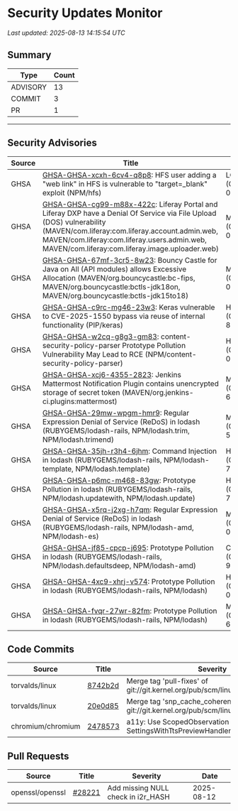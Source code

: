 # Security Updates Monitor

*Last updated: 2025-08-13 14:15:54 UTC*

## Summary
| Type | Count |
|------|-------|
| ADVISORY | 13 |
| COMMIT | 3 |
| PR | 1 |

---

## Security Advisories

| Source | Title | Severity | Date |
|--------|-------|----------|------|
| GHSA | [GHSA-GHSA-xcxh-6cv4-q8p8](https://github.com/advisories/GHSA-xcxh-6cv4-q8p8): HFS user adding a "web link" in HFS is vulnerable to "target=_blank" exploit (NPM/hfs) | LOW (CVSS: 0.0) | 2025-08-12 |
| GHSA | [GHSA-GHSA-cg99-m88x-422c](https://github.com/advisories/GHSA-cg99-m88x-422c): Liferay Portal and Liferay DXP have a Denial Of Service via File Upload (DOS) vulnerability (MAVEN/com.liferay:com.liferay.account.admin.web, MAVEN/com.liferay:com.liferay.users.admin.web, MAVEN/com.liferay:com.liferay.image.uploader.web) | MODERATE (CVSS: 0.0) | 2025-08-12 |
| GHSA | [GHSA-GHSA-67mf-3cr5-8w23](https://github.com/advisories/GHSA-67mf-3cr5-8w23): Bouncy Castle for Java on All (API modules) allows Excessive Allocation (MAVEN/org.bouncycastle:bc-fips, MAVEN/org.bouncycastle:bctls-jdk18on, MAVEN/org.bouncycastle:bctls-jdk15to18) | MODERATE (CVSS: 0.0) | 2025-08-12 |
| GHSA | [GHSA-GHSA-c9rc-mg46-23w3](https://github.com/advisories/GHSA-c9rc-mg46-23w3): Keras vulnerable to CVE-2025-1550 bypass via reuse of internal functionality (PIP/keras) | HIGH (CVSS: 8.8) | 2025-08-12 |
| GHSA | [GHSA-GHSA-w2cq-g8g3-gm83](https://github.com/advisories/GHSA-w2cq-g8g3-gm83): content-security-policy-parser Prototype Pollution Vulnerability May Lead to RCE (NPM/content-security-policy-parser) | HIGH (CVSS: 0.0) | 2025-08-12 |
| GHSA | [GHSA-GHSA-xcj6-4355-2823](https://github.com/advisories/GHSA-xcj6-4355-2823): Jenkins Mattermost Notification Plugin contains unencrypted storage of secret token (MAVEN/org.jenkins-ci.plugins:mattermost) | MODERATE (CVSS: 6.5) | 2022-05-24 |
| GHSA | [GHSA-GHSA-29mw-wpgm-hmr9](https://github.com/advisories/GHSA-29mw-wpgm-hmr9): Regular Expression Denial of Service (ReDoS) in lodash (RUBYGEMS/lodash-rails, NPM/lodash.trim, NPM/lodash.trimend) | MODERATE (CVSS: 5.3) | 2022-01-06 |
| GHSA | [GHSA-GHSA-35jh-r3h4-6jhm](https://github.com/advisories/GHSA-35jh-r3h4-6jhm): Command Injection in lodash (RUBYGEMS/lodash-rails, NPM/lodash-template, NPM/lodash.template) | HIGH (CVSS: 7.2) | 2021-05-06 |
| GHSA | [GHSA-GHSA-p6mc-m468-83gw](https://github.com/advisories/GHSA-p6mc-m468-83gw): Prototype Pollution in lodash (RUBYGEMS/lodash-rails, NPM/lodash.updatewith, NPM/lodash.update) | HIGH (CVSS: 7.4) | 2020-07-15 |
| GHSA | [GHSA-GHSA-x5rq-j2xg-h7qm](https://github.com/advisories/GHSA-x5rq-j2xg-h7qm): Regular Expression Denial of Service (ReDoS) in lodash (RUBYGEMS/lodash-rails, NPM/lodash-amd, NPM/lodash-es) | MODERATE (CVSS: 0.0) | 2019-07-19 |
| GHSA | [GHSA-GHSA-jf85-cpcp-j695](https://github.com/advisories/GHSA-jf85-cpcp-j695): Prototype Pollution in lodash (RUBYGEMS/lodash-rails, NPM/lodash.defaultsdeep, NPM/lodash-amd) | CRITICAL (CVSS: 9.1) | 2019-07-10 |
| GHSA | [GHSA-GHSA-4xc9-xhrj-v574](https://github.com/advisories/GHSA-4xc9-xhrj-v574): Prototype Pollution in lodash (RUBYGEMS/lodash-rails, NPM/lodash) | HIGH (CVSS: 0.0) | 2019-02-07 |
| GHSA | [GHSA-GHSA-fvqr-27wr-82fm](https://github.com/advisories/GHSA-fvqr-27wr-82fm): Prototype Pollution in lodash (RUBYGEMS/lodash-rails, NPM/lodash) | MODERATE (CVSS: 6.5) | 2018-07-26 |

## Code Commits

| Source | Title | Severity | Date |
|--------|-------|----------|------|
| torvalds/linux | [8742b2d](https://github.com/torvalds/linux/commit/8742b2d8935f476449ef37e263bc4da3295c7b58) | Merge tag 'pull-fixes' of git://git.kernel.org/pub/scm/linux/kernel/git/viro/vfs | 2025-08-12 |
| torvalds/linux | [20e0d85](https://github.com/torvalds/linux/commit/20e0d8576484c60c8c0c9d5d6665541c37dee327) | Merge tag 'snp_cache_coherency' of git://git.kernel.org/pub/scm/linux/kernel/git/tip/tip | 2025-08-12 |
| chromium/chromium | [2478573](https://github.com/chromium/chromium/commit/2478573045176f22c8997baf386c1ff3c4b9cf76) | a11y: Use ScopedObservation for SettingsWithTtsPreviewHandler | 2025-08-12 |

## Pull Requests

| Source | Title | Severity | Date |
|--------|-------|----------|------|
| openssl/openssl | [#28221](https://github.com/openssl/openssl/pull/28221) | Add missing NULL check in i2r_HASH | 2025-08-12 |

